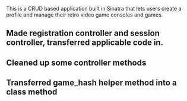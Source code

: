 This is a CRUD based application built in Sinatra that lets users create a profile and manage their retro video game consoles and games.

## Made registration controller and session controller, transferred applicable code in.

## Cleaned up some controller methods

## Transferred game_hash helper method into a class method

